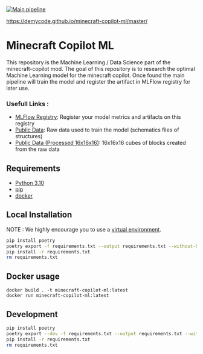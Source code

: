 [![Main pipeline](https://github.com/DemyCode/minecraft-copilot-ml/actions/workflows/master.yml/badge.svg?branch=master)](https://github.com/DemyCode/minecraft-copilot-ml/actions/workflows/master.yml)

https://demycode.github.io/minecraft-copilot-ml/master/

# Minecraft Copilot ML

This repository is the Machine Learning / Data Science part of the minecraft-copilot mod.
The goal of this repository is to research the optimal Machine Learning model for the minecraft copilot.
Once found the main pipeline will train the model and register the artifact in MLFlow registry for later use.
### Usefull Links :

- [MLFlow Registry](google.com): Register your model metrics and artifacts on this registry
- [Public Data](http://minecraft-schematics-raw.s3.amazonaws.com/): Raw data used to train the model (schematics files of structures)
- [Public Data (Processed 16x16x16)](http://minecraft-schematics-16.s3.amazonaws.com/): 16x16x16 cubes of blocks created from the raw data

## Requirements

- [Python 3.10](https://www.python.org/downloads/release/python-3100/)
- [pip](https://pypi.org/project/pip/)
- [docker](https://docs.docker.com/desktop/)

## Local Installation

NOTE : We highly encourage you to use a [virtual environment](https://realpython.com/python-virtual-environments-a-primer/#how-can-you-work-with-a-python-virtual-environment).

```bash
pip install poetry
poetry export -f requirements.txt --output requirements.txt --without-hashes
pip install -r requirements.txt
rm requirements.txt
```


## Docker usage

```
docker build . -t minecraft-copilot-ml:latest
docker run minecraft-copilot-ml:latest
```

## Development

```bash
pip install poetry
poetry export --dev -f requirements.txt --output requirements.txt --without-hashes
pip install -r requirements.txt
rm requirements.txt
```
